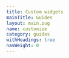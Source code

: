 ```yaml
---
title: Custom widgets
mainTitle: Guides
layout: main.pug
name: customize
category: guides
withHeadings: true
navWeight: 0
---
```


